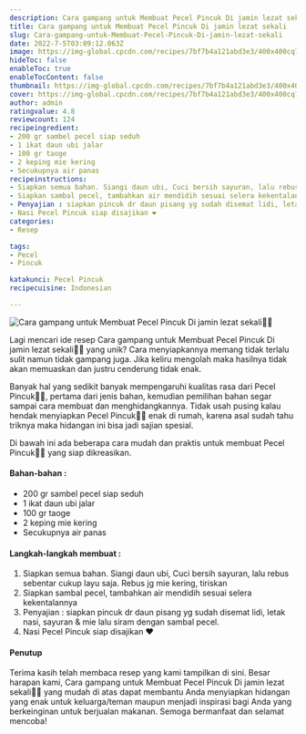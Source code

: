 ```yaml
---
description: Cara gampang untuk Membuat Pecel Pincuk Di jamin lezat sekali"
title: Cara gampang untuk Membuat Pecel Pincuk Di jamin lezat sekali
slug: Cara-gampang-untuk-Membuat-Pecel-Pincuk-Di-jamin-lezat-sekali
date: 2022-7-5T03:09:12.063Z
image: https://img-global.cpcdn.com/recipes/7bf7b4a121abd3e3/400x400cq70/photo.jpg
hideToc: false
enableToc: true
enableTocContent: false
thumbnail: https://img-global.cpcdn.com/recipes/7bf7b4a121abd3e3/400x400cq70/photo.jpg
cover: https://img-global.cpcdn.com/recipes/7bf7b4a121abd3e3/400x400cq70/photo.jpg
author: admin
ratingvalue: 4.8
reviewcount: 124
recipeingredient:
- 200 gr sambel pecel siap seduh
- 1 ikat daun ubi jalar
- 100 gr taoge
- 2 keping mie kering
- Secukupnya air panas
recipeinstructions:
- Siapkan semua bahan. Siangi daun ubi, Cuci bersih sayuran, lalu rebus sebentar cukup layu saja. Rebus jg mie kering, tiriskan
- Siapkan sambal pecel, tambahkan air mendidih sesuai selera kekentalannya
- Penyajian : siapkan pincuk dr daun pisang yg sudah disemat lidi, letak nasi, sayuran & mie lalu siram dengan sambal pecel.
- Nasi Pecel Pincuk siap disajikan ❤
categories:
- Resep

tags:
- Pecel
- Pincuk

katakunci: Pecel Pincuk
recipecuisine: Indonesian

---
```


![Cara gampang untuk Membuat Pecel Pincuk Di jamin lezat sekali👩‍🍳](https://img-global.cpcdn.com/recipes/7bf7b4a121abd3e3/400x400cq70/photo.jpg)

Lagi mencari ide resep Cara gampang untuk Membuat Pecel Pincuk Di jamin lezat sekali👩‍🍳 yang unik? Cara menyiapkannya memang tidak terlalu sulit namun tidak gampang juga. Jika keliru mengolah maka hasilnya tidak akan memuaskan dan justru cenderung tidak enak.

Banyak hal yang sedikit banyak mempengaruhi kualitas rasa dari Pecel Pincuk👩‍🍳, pertama dari jenis bahan, kemudian pemilihan bahan segar sampai cara membuat dan menghidangkannya. Tidak usah pusing kalau hendak menyiapkan Pecel Pincuk👩‍🍳 enak di rumah, karena asal sudah tahu triknya maka hidangan ini bisa jadi sajian spesial.

Di bawah ini ada beberapa cara mudah dan praktis untuk membuat Pecel Pincuk👩‍🍳 yang siap dikreasikan.

<!--inarticleads1-->

#### Bahan-bahan :

- 200 gr sambel pecel siap seduh
- 1 ikat daun ubi jalar
- 100 gr taoge
- 2 keping mie kering
- Secukupnya air panas

<!--inarticleads2-->

#### Langkah-langkah membuat :

1. Siapkan semua bahan. Siangi daun ubi, Cuci bersih sayuran, lalu rebus sebentar cukup layu saja. Rebus jg mie kering, tiriskan
1. Siapkan sambal pecel, tambahkan air mendidih sesuai selera kekentalannya
1. Penyajian : siapkan pincuk dr daun pisang yg sudah disemat lidi, letak nasi, sayuran & mie lalu siram dengan sambal pecel.
1. Nasi Pecel Pincuk siap disajikan ❤

#### Penutup

Terima kasih telah membaca resep yang kami tampilkan di sini. Besar harapan kami, Cara gampang untuk Membuat Pecel Pincuk Di jamin lezat sekali👩‍🍳 yang mudah di atas dapat membantu Anda menyiapkan hidangan yang enak untuk keluarga/teman maupun menjadi inspirasi bagi Anda yang berkeinginan untuk berjualan makanan. Semoga bermanfaat dan selamat mencoba!